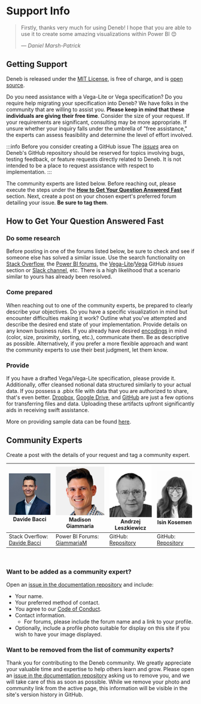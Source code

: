 # Support Info

> Firstly, thanks very much for using Deneb! I hope that you are able to use it to create some amazing visualizations within Power BI 😊
>
> — _Daniel Marsh-Patrick_

## Getting Support

Deneb is released under the [MIT License](https://en.wikipedia.org/wiki/MIT_License), is free of charge, and is [open source](https://github.com/deneb-viz/deneb).

Do you need assistance with a Vega-Lite or Vega specification? Do you require help migrating your specification into Deneb? We have folks in the community that are willing to assist you. **Please keep in mind that these individuals are giving their free time**. Consider the size of your request. If your requirements are significant, consulting may be more appropriate. If unsure whether your inquiry falls under the umbrella of "free assistance," the experts can assess feasibility and determine the level of effort involved.

:::info Before you consider creating a GitHub issue
The [_issues_](https://github.com/deneb-viz/deneb/issues) area on Deneb's GitHub repository should be reserved for topics involving bugs, testing feedback, or feature requests directly related to Deneb. It is not intended to be a place to request assistance with respect to implementation.
:::

The community experts are listed below. Before reaching out, please execute the steps under the **[How to Get Your Question Answered Fast](#how-to-get-your-question-answered-fast)** section. Next, create a post on your chosen expert's preferred forum detailing your issue. **Be sure to tag them**.

## How to Get Your Question Answered Fast

### Do some research

Before posting in one of the forums listed below, be sure to check and see if someone else has solved a similar issue. Use the search functionality on [Stack Overflow](https://stackoverflow.com/), the [Power BI forums](https://community.fabric.microsoft.com/t5/Power-BI-forums/ct-p/powerbi), the [Vega-Lite](https://github.com/vega/vega-lite/issues)/[Vega](https://github.com/vega/vega/) GitHub _issues_ section or [Slack channel](https://bit.ly/join-vega-slack-2020), etc. There is a high likelihood that a scenario similar to yours has already been resolved.

### Come prepared

When reaching out to one of the community experts, be prepared to clearly describe your objectives. Do you have a specific visualization in mind but encounter difficulties making it work? Outline what you've attempted and describe the desired end state of your implementation. Provide details on any known business rules. If you already have desired [encodings](https://medium.com/@sophiewarnes/whats-visual-encoding-in-data-viz-and-why-is-it-important-7406bc88b4b4) in mind (color, size, proximity, sorting, etc.), communicate them. Be as descriptive as possible. Alternatively, if you prefer a more flexible approach and want the community experts to use their best judgment, let them know.

### Provide

If you have a drafted Vega/Vega-Lite specification, please provide it. Additionally, offer cleansed notional data structured similarly to your actual data. If you possess a .pbix file with data that you are authorized to share, that's even better. [Dropbox](https://www.dropbox.com/), [Google Drive](https://drive.google.com/), and [GitHub](https://github.com/) are just a few options for transferring files and data. Uploading these artifacts upfront significantly aids in receiving swift assistance.

More on providing sample data can be found [here](https://community.powerbi.com/t5/Community-Blog/How-to-provide-sample-data-in-the-Power-BI-Forum/ba-p/963216).

## Community Experts

Create a post with the details of your request and tag a community expert.

<table class="support">
   <thead>
      <tr>
         <th><img class="community-expert-image" src="/img/support/community-expert-davide-bacci.jpg"/><br /><span class="name">Davide Bacci</span></th>
         <th><img class="community-expert-image" src="/img/support/community-expert-madison-giammaria.jpg"/><br /><span class="name">Madison Giammaria</span></th><th><img class="community-expert-image" src="/img/support/community-expert-andrzej-leszkiewicz.png"/><br /><span class="name">Andrzej Leszkiewicz</span></th>
         <th><img class="community-expert-image" src="/img/support/community-expert-isin-kosemen.png"/><br /><span class="name">Isin Kosemen</span></th>
      </tr>
   </thead>
   <tbody>
      <tr>
         <td>Stack Overflow:<br /><a href="https://stackoverflow.com/users/18345037/davide-bacci">Davide Bacci</a></td>
         <td>Power BI Forums:<br /><a href="https://community.fabric.microsoft.com/t5/user/viewprofilepage/user-id/124852">GiammariaM</a></td>
          <td>GitHub:<br /><a href="https://github.com/avatorl/Deneb-Vega-Help">Repository</a></td>
           <td>GitHub:<br /><a href="https://github.com/isinkosemen/Deneb-Vega-Vega-Lite-help/issues">Repository</a></td>
      </tr>
   </tbody>
</table>

‎
‎

### Want to be added as a community expert?

Open an [issue in the documentation repository](https://github.com/deneb-viz/deneb-viz.github.io/issues) and include:

- Your name.
- Your preferred method of contact.
- You agree to our [Code of Conduct](https://github.com/deneb-viz/.github?tab=coc-ov-file).
- Contact information.
  - For forums, please include the forum name and a link to your profile.
- Optionally, include a profile photo suitable for display on this site if you wish to have your image displayed.

### Want to be removed from the list of community experts?

Thank you for contributing to the Deneb community. We greatly appreciate your valuable time and expertise to help others learn and grow. Please open an [issue in the documentation repository](https://github.com/deneb-viz/deneb-viz.github.io/issues) asking us to remove you, and we will take care of this as soon as possible. While we remove your photo and community link from the active page, this information will be visible in the site's version history in GitHub.

